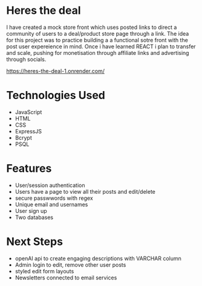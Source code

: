 # Heres the deal

I have created a mock store front which uses posted links to direct a community of users to a deal/product store page through a link. The idea for this project was to practice building a a functional sotre front with the post user expereience in mind. Once i have learned REACT i plan to transfer and scale, pushing for monetisation through affiliate links and advertising through socials.

https://heres-the-deal-1.onrender.com/

# Technologies Used

- JavaScript
- HTML
- CSS
- ExpressJS
- Bcrypt 
- PSQL 

# Features
- User/session authentication 
- Users have a page to view all their posts and edit/delete
- secure passwwords with regex 
- Unique email and usernames
- User sign up
- Two databases 

# Next Steps

- openAI api to create engaging descriptions with VARCHAR column
- Admin login to edit, remove other user posts 
- styled edit form layouts
- Newsletters connected to email services 

